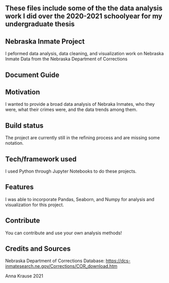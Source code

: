 ## These files include some of the the data analysis work I did over the 2020-2021 schoolyear for my undergraduate thesis
## Nebraska Inmate Project
I peformed data analysis, data cleaning, and visualization work on Nebraska Inmate Data from the Nebraska Department of Corrections

## Document Guide


## Motivation
I wanted to provide a broad data analysis of Nebraka Inmates, who they were, what their crimes were, and the data trends among them. 

## Build status
The project are currently still in the refining process and are missing some notation.

## Tech/framework used
I used Python through Jupyter Notebooks to do these projects.

## Features
I was able to incorporate Pandas, Seaborn, and Numpy for analysis and visualization for this project.

## Contribute

You can contribute and use your own analysis methods!

## Credits and Sources
Nebraska Department of Corrections Database:
https://dcs-inmatesearch.ne.gov/Corrections/COR_download.htm


Anna Krause 2021
